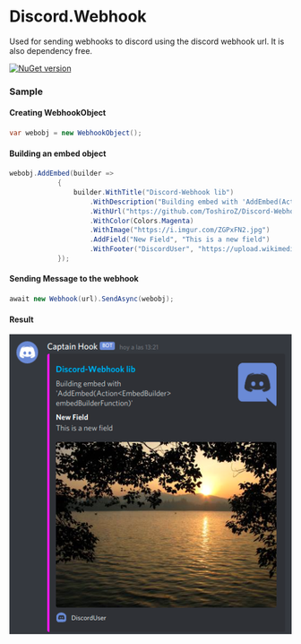 # Discord.Webhook

Used for sending webhooks to  discord using the discord webhook url. It is also dependency free.

[![NuGet version](https://badge.fury.io/nu/Discord.Webhook.svg)](https://badge.fury.io/nu/Discord.Webhook)

### Sample

#### Creating  WebhookObject

```c#
var webobj = new WebhookObject();
```

#### Building an embed object

```c#
webobj.AddEmbed(builder =>
            {
                builder.WithTitle("Discord-Webhook lib")
                    .WithDescription("Building embed with 'AddEmbed(Action<EmbedBuilder> embedBuilderFunction)'")
                    .WithUrl("https://github.com/ToshiroZ/Discord-Webhook")                    	 .WithThumbnail("https://upload.wikimedia.org/wikipedia/commons/thumb/6/6b/Font_Awesome_5_brands_discord_color.svg/800px-Font_Awesome_5_brands_discord_color.svg.png")
                    .WithColor(Colors.Magenta)
                    .WithImage("https://i.imgur.com/ZGPxFN2.jpg")
                    .AddField("New Field", "This is a new field")
                    .WithFooter("DiscordUser", "https://upload.wikimedia.org/wikipedia/commons/thumb/6/6b/Font_Awesome_5_brands_discord_color.svg/800px-Font_Awesome_5_brands_discord_color.svg.png");
            });
```

#### Sending Message to the webhook

```c#
await new Webhook(url).SendAsync(webobj);
```

#### Result

![Screenshot](/Resources/sample1.png?raw=true)



